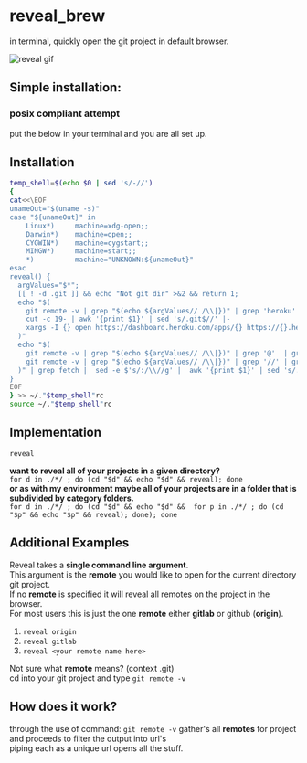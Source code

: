 # reveal_brew
in terminal, quickly open the git project in default browser.

![reveal gif](https://github.com/MichaelDimmitt/gh_reveal/blob/master/assets/how_reveal_works_my_environment.gif)

## Simple installation:
### posix compliant attempt
put the below in your terminal and you are all set up.

## Installation

```bash
temp_shell=$(echo $0 | sed 's/-//')
{
cat<<\EOF
unameOut="$(uname -s)"
case "${unameOut}" in
    Linux*)     machine=xdg-open;;
    Darwin*)    machine=open;;
    CYGWIN*)    machine=cygstart;;
    MINGW*)     machine=start;;
    *)          machine="UNKNOWN:${unameOut}"
esac
reveal() {
  argValues="$*";
  [[ ! -d .git ]] && echo "Not git dir" >&2 && return 1;
  echo "$(
    git remote -v | grep "$(echo ${argValues// /\\|})" | grep 'heroku' | grep fetch | grep -o -E ':.*' |-
    cut -c 19- | awk '{print $1}' | sed 's/.git$//' |-
    xargs -I {} open https://dashboard.heroku.com/apps/{} https://{}.herokuapp.com
  )"
  echo "$(
    git remote -v | grep "$(echo ${argValues// /\\|})" | grep '@'  | grep -o -E '@.*' | cut -c 2-;
    git remote -v | grep "$(echo ${argValues// /\\|})" | grep '//' | grep -o -E ':.*' | cut -c 4- | grep -v 'heroku';
  )" | grep fetch |  sed -e $'s/:/\\//g' |  awk '{print $1}' | sed 's/.git$//' | xargs -I {} open https://www.{}
}
EOF
} >> ~/."$temp_shell"rc
source ~/."$temp_shell"rc

```

## Implementation

`reveal`

<b>want to reveal all of your projects in a given directory?</b><br/>
`for d in ./*/ ; do (cd "$d" && echo "$d" && reveal); done`<br/>
<b>or as with my environment  maybe all of your projects are in a folder that is subdivided by category folders.</b><br/>
`for d in ./*/ ; do (cd "$d" && echo "$d" &&  for p in ./*/ ; do (cd "$p" && echo "$p" && reveal); done); done`


## Additional Examples
Reveal takes a <b>single command line argument</b>.
<br>This argument is the <b>remote</b> you would like to open for the current directory git project.
<br>If no <b>remote</b> is specified it will reveal all remotes on the project in the browser.
<br>For most users this is just the one <b>remote</b> either <b>gitlab</b> or github (<b>origin</b>).

1) `reveal origin`
2) `reveal gitlab`
3) `reveal <your remote name here>`

Not sure what <b>remote</b> means? (context .git)
<br>cd into your git project and type `git remote -v`


## How does it work?
through the use of command: 
```git remote -v```
gather's all <b>remotes</b> for project 
<br>and proceeds to  filter the output into url's
<br>piping each as a unique url opens all the stuff.
